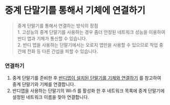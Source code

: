 # 중계 단말기를 통해서 기체에 연결하기

> 중계 단말기를 통해서 연결하는 방식의 장점  
    1. 고성능의 중계 단말기를 사용하는 경우 좀더 안정된 네트워크 성능을 이용하여 반디 앱과 기체가 통신할 수 있습니다.  
    2. 반디 앱을 사용하는 단말기에서는 오로지 앱만을 사용할 수 있으므로 작업 중간에 전화 등 다른 간섭을 피할 수 있습니다.


### 연결하기
1. 중계 단말기를 준비한 후 [반디앱이 설치된 단말기를 기체와 연결하기](Network/단말기바로기체연결.md) 를 참고하여 중계 단말기와 기체를 연결합니다.
1. 반디앱을 사용하는 단말기의 Wi-fi 를 활성화 한 후 네트워크 목록에 중계 단말기에 설정된 네트워크 이름을 찾아 연결합니다.